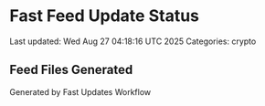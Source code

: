 # Fast Feed Update Status
Last updated: Wed Aug 27 04:18:16 UTC 2025
Categories: crypto

## Feed Files Generated

Generated by Fast Updates Workflow
